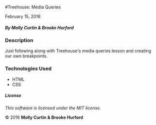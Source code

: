 #Treehouse: Media Queries

February 15, 2016

##### By Molly Curtin &amp; Brooke Hurford

### Description

Just following along with Treehouse's media queries lesson and creating our own breakpoints.


### Technologies Used

* HTML
* CSS

##### License

*This software is licensed under the MIT license.*

&copy; 2016 **Molly Curtin &amp; Brooke Hurford**
